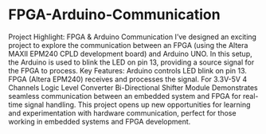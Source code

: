 # FPGA-Arduino-Communication  
Project Highlight: FPGA & Arduino Communication 
I’ve designed an exciting project to explore the communication between an FPGA (using the Altera MAXII EPM240 CPLD development board) and Arduino UNO. In this setup, the Arduino is used to blink the LED on pin 13, providing a source signal for the FPGA to process.
Key Features:
Arduino controls LED blink on pin 13.
FPGA (Altera EPM240) receives and processes the signal.
For 3.3V-5V 4 Channels Logic Level Converter Bi-Directional Shifter Module
Demonstrates seamless communication between an embedded system and FPGA for real-time signal handling.
This project opens up new opportunities for learning and experimentation with hardware communication, perfect for those working in embedded systems and FPGA development.
